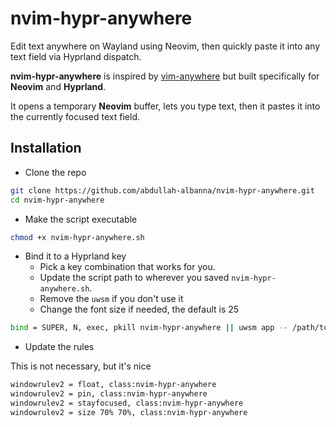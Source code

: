 # nvim-hypr-anywhere

Edit text anywhere on Wayland using Neovim, then quickly paste it into any text field via Hyprland dispatch.

**nvim-hypr-anywhere** is inspired by [vim-anywhere](https://github.com/cknadler/vim-anywhere) but built specifically for **Neovim** and **Hyprland**.

It opens a temporary **Neovim** buffer, lets you type text, then it pastes it into the currently focused text field.

## Installation

- Clone the repo

```bash
git clone https://github.com/abdullah-albanna/nvim-hypr-anywhere.git
cd nvim-hypr-anywhere
```

- Make the script executable

```bash
chmod +x nvim-hypr-anywhere.sh
```

- Bind it to a Hyprland key
  - Pick a key combination that works for you.
  - Update the script path to wherever you saved `nvim-hypr-anywhere.sh`.
  - Remove the `uwsm` if you don't use it
  - Change the font size if needed, the default is 25

```bash
bind = SUPER, N, exec, pkill nvim-hypr-anywhere || uwsm app -- /path/to/nvim-hypr-anywhere.sh 25
```

- Update the rules

This is not necessary, but it's nice

```bash
windowrulev2 = float, class:nvim-hypr-anywhere
windowrulev2 = pin, class:nvim-hypr-anywhere
windowrulev2 = stayfocused, class:nvim-hypr-anywhere
windowrulev2 = size 70% 70%, class:nvim-hypr-anywhere
```
